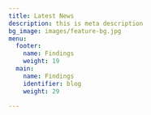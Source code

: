 ```yaml
---
title: Latest News
description: this is meta description
bg_image: images/feature-bg.jpg
menu:
  footer:
    name: Findings
    weight: 19
  main:
    name: Findings
    identifier: blog
    weight: 29

---
```

